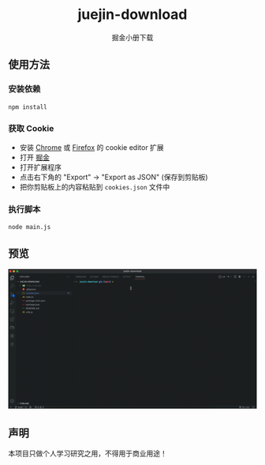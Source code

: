 <h1 align="center">juejin-download</h1>

<p align="center">掘金小册下载</p>

## 使用方法

### 安装依赖

```bash
npm install
```

### 获取 Cookie

- 安装 [Chrome](https://chrome.google.com/webstore/detail/cookie-editor/hlkenndednhfkekhgcdicdfddnkalmdm) 或 [Firefox](https://addons.mozilla.org/en-US/firefox/addon/cookie-editor/) 的 cookie editor 扩展
- 打开 [掘金](https://juejin.cn)
- 打开扩展程序
- 点击右下角的 "Export" -> "Export as JSON" (保存到剪贴板)
- 把你剪贴板上的内容粘贴到 `cookies.json` 文件中

### 执行脚本

```bash
node main.js
```

## 预览
<img width="960" src="./video.gif" alt="video">

## 声明

本项目只做个人学习研究之用，不得用于商业用途！
